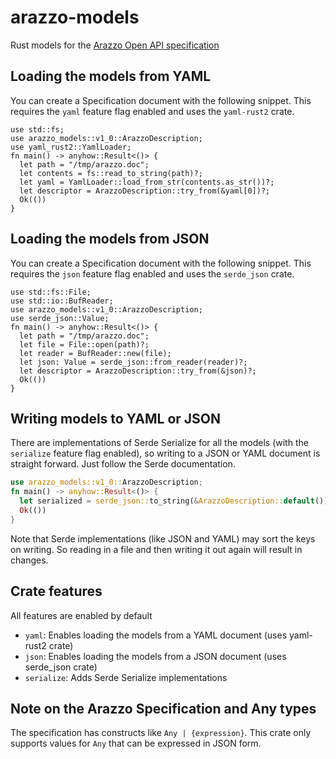 # arazzo-models
Rust models for the [Arazzo Open API specification](https://spec.openapis.org/arazzo/latest.html)

## Loading the models from YAML

You can create a Specification document with the following snippet. This requires the `yaml` 
feature flag enabled and uses the `yaml-rust2` crate.

```rust,no_run
use std::fs;
use arazzo_models::v1_0::ArazzoDescription;
use yaml_rust2::YamlLoader;
fn main() -> anyhow::Result<()> {
  let path = "/tmp/arazzo.doc";
  let contents = fs::read_to_string(path)?;
  let yaml = YamlLoader::load_from_str(contents.as_str())?;
  let descriptor = ArazzoDescription::try_from(&yaml[0])?;
  Ok(())
}
```

## Loading the models from JSON

You can create a Specification document with the following snippet. This requires the `json`
feature flag enabled and uses the `serde_json` crate.

```rust,no_run
use std::fs::File;
use std::io::BufReader;
use arazzo_models::v1_0::ArazzoDescription;
use serde_json::Value;
fn main() -> anyhow::Result<()> {
  let path = "/tmp/arazzo.doc";
  let file = File::open(path)?;
  let reader = BufReader::new(file);
  let json: Value = serde_json::from_reader(reader)?;
  let descriptor = ArazzoDescription::try_from(&json)?;
  Ok(())
}
```

## Writing models to YAML or JSON

There are implementations of Serde Serialize for all the models (with the `serialize` feature flag enabled),
so writing to a JSON or YAML document is straight forward. Just follow the Serde documentation.

```rust
use arazzo_models::v1_0::ArazzoDescription;
fn main() -> anyhow::Result<()> {
  let serialized = serde_json::to_string(&ArazzoDescription::default())?;
  Ok(())
}
```

Note that Serde implementations (like JSON and YAML) may sort the keys on writing. So reading in a file
and then writing it out again will result in changes.

## Crate features
All features are enabled by default

* `yaml`: Enables loading the models from a YAML document (uses yaml-rust2 crate)
* `json`: Enables loading the models from a JSON document (uses serde_json crate)
* `serialize`: Adds Serde Serialize implementations

## Note on the Arazzo Specification and Any types

The specification has constructs like `Any | {expression}`. This crate only supports values for
`Any` that can be expressed in JSON form.
